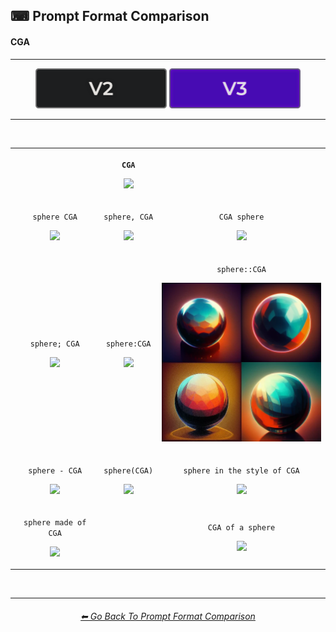 <h2>⌨ Prompt Format Comparison</h2>
<h4>CGA</h4>

<hr>

<div align="center">

[<img src="/Images/Repo_Parts/Buttons/Version_Buttons/button_version_V2_inactive.webp?raw=true" alt="MidJourney V2" height="64" />](/Pages/MJ_V2/Comparison_Pages/Prompt_Writing/Prompt_Format_Comparison_Subpages/CGA.md)
[<img src="/Images/Repo_Parts/Buttons/Version_Buttons/button_version_V3_active.webp?raw=true" alt="MidJourney V3" height="64" />]()

</div>

<hr>
<br>

<div align="center">

<table>
    <tr align=center valign=middle>
        <th>
            <br>
        </th>
        <th>
            <p><code>CGA</code></p><p><img src="https://github.com/firmianay/MidJourney-Styles-and-Keywords-Reference-zh/blob/main/Images/MJ_V3/Comparison_Page_Images/Prompt_Format_Comparison/CGA.webp?raw=true" width="256" /></p>
        </th>
        <th>
            <br>
        </th>
    </tr>
    <tr align=center valign=middle>
        <td>
            <p><code>sphere CGA</code></p><p><img src="https://github.com/firmianay/MidJourney-Styles-and-Keywords-Reference-zh/blob/main/Images/MJ_V3/Comparison_Page_Images/Prompt_Format_Comparison/sphere_CGA.webp?raw=true" width="256" /></p>
        </td>
        <td>
            <p><code>sphere, CGA</code></p><p><img src="https://github.com/firmianay/MidJourney-Styles-and-Keywords-Reference-zh/blob/main/Images/MJ_V3/Comparison_Page_Images/Prompt_Format_Comparison/sphere-CGA.webp?raw=true" width="256" /></p>
        </td>
        <td>
            <p><code>CGA sphere</code></p><p><img src="https://github.com/firmianay/MidJourney-Styles-and-Keywords-Reference-zh/blob/main/Images/MJ_V3/Comparison_Page_Images/Prompt_Format_Comparison/CGA_sphere.webp?raw=true" width="256" /></p>
        </td>
    </tr>
    <tr align=center valign=middle>
        <td>
            <p><code>sphere; CGA</code></p><p><img src="https://github.com/firmianay/MidJourney-Styles-and-Keywords-Reference-zh/blob/main/Images/MJ_V3/Comparison_Page_Images/Prompt_Format_Comparison/sphere-semicolon-CGA.webp?raw=true" width="256" /></p>
        </td>
        <td>
            <p><code>sphere:CGA</code></p><p><img src="https://github.com/firmianay/MidJourney-Styles-and-Keywords-Reference-zh/blob/main/Images/MJ_V3/Comparison_Page_Images/Prompt_Format_Comparison/sphere-colon-CGA.webp?raw=true" width="256" /></p>
        </td>
        <td>
            <p><code>sphere::CGA</code></p><p><img src="/Images/MJ_V3/Comparison_Page_Images/Prompt_Format_Comparison/sphere-double_colon-CGA.webp?raw=true" width="256" /></p>
        </td>
    </tr>
    <tr align=center valign=middle>
        <td>
            <p><code>sphere - CGA</code></p><p><img src="https://github.com/firmianay/MidJourney-Styles-and-Keywords-Reference-zh/blob/main/Images/MJ_V3/Comparison_Page_Images/Prompt_Format_Comparison/sphere_-_CGA.webp?raw=true" width="256" /></p>
        </td>
        <td>
            <p><code>sphere(CGA)</code></p><p><img src="https://github.com/firmianay/MidJourney-Styles-and-Keywords-Reference-zh/blob/main/Images/MJ_V3/Comparison_Page_Images/Prompt_Format_Comparison/sphere(CGA).webp?raw=true" width="256" /></p>
        </td>
        <td>
            <p><code>sphere in the style of CGA</code></p><p><img src="https://github.com/firmianay/MidJourney-Styles-and-Keywords-Reference-zh/blob/main/Images/MJ_V3/Comparison_Page_Images/Prompt_Format_Comparison/sphere_in_the_style_of_CGA.webp?raw=true" width="256" /></p>
        </td>
    </tr>
    <tr align=center valign=middle>
        <td>
            <p><code>sphere made of CGA</code></p><p><img src="https://github.com/firmianay/MidJourney-Styles-and-Keywords-Reference-zh/blob/main/Images/MJ_V3/Comparison_Page_Images/Prompt_Format_Comparison/sphere_made_of_CGA.webp?raw=true" width="256" /></p>
        </td>
        <td>
            <br>
        </td>
        <td>
            <p><code>CGA of a sphere</code></p><p><img src="https://github.com/firmianay/MidJourney-Styles-and-Keywords-Reference-zh/blob/main/Images/MJ_V3/Comparison_Page_Images/Prompt_Format_Comparison/CGA_of_a_sphere.webp?raw=true" width="256" /></p>
        </td>
</table>

</div>

<br>


<hr>
<div align="center">
<h6><a href="/Pages/MJ_V3/Comparison_Pages/Prompt_Writing/Prompt_Format_Comparison.md">⬅ Go Back To Prompt Format Comparison</a></h6>
</div>